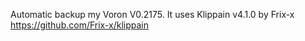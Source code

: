 Automatic backup my Voron V0.2175. It uses Klippain v4.1.0 by Frix-x https://github.com/Frix-x/klippain
